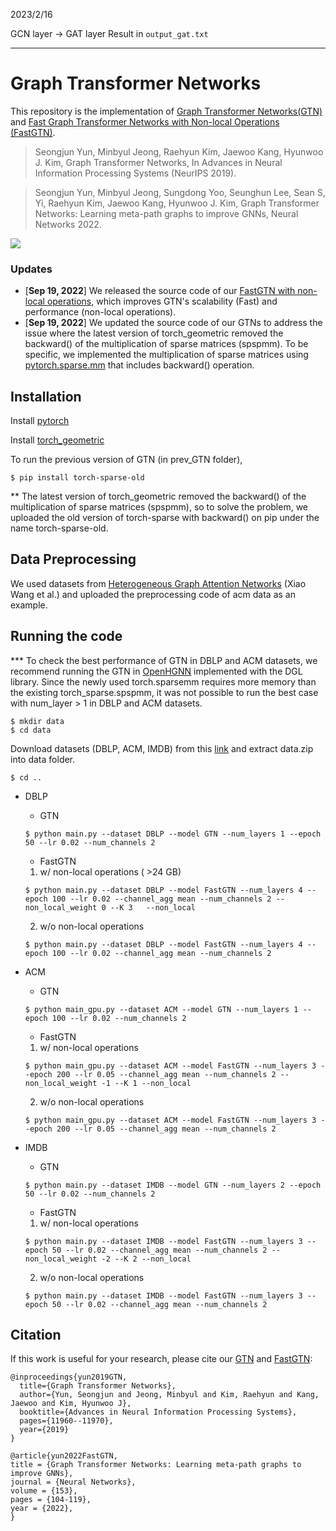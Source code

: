 2023/2/16

GCN layer -> GAT layer Result in `output_gat.txt` 


--------------------------------------
# Graph Transformer Networks
This repository is the implementation of [Graph Transformer Networks(GTN)](https://arxiv.org/abs/1911.06455) and [Fast Graph Transformer Networks with Non-local Operations (FastGTN)](https://pdf.sciencedirectassets.com/271125/1-s2.0-S0893608022X00075/1-s2.0-S0893608022002003/main.pdf?X-Amz-Security-Token=IQoJb3JpZ2luX2VjEHkaCXVzLWVhc3QtMSJHMEUCIQC5JKs%2BBKb0MPqBvG9De58QPzs52B2jcbCKrlS8Ahtx8wIgXRKM1pwytn%2Fg3I%2BpRawictl9bHkbukMC1av%2FjfvDGakqzAQIIhAFGgwwNTkwMDM1NDY4NjUiDCgbkDuexMDYYCd7eyqpBPka68pkQYZf%2FozGqEf8msefhrCK%2Bt3vWHggdPa9o1Nfahc6uf6RvB1iUr2qGE%2BmDtqkZgHllcBwjK9N5oGEEEz%2FXR%2Bo5GNUcWU8OyyAxpunLswUrabAPi5%2FKI6EKT8k0f%2BfxajwSizgKlEwYcOa5SPCi62e87GCI1hzQlTvjhub54aA6JkzMGYBrAODaTH6fxTW2bL8kgXFQCjMwsEy81yyh%2F6xWZ1b9ybHrdobu3ivHDiN1n7oXoW1o7E9ZPg2Tm4%2B9iFLeBF49QZlsVTxMb%2BnhSDJYoEmnyEM3OJRCuAXex%2F1Xhu0GzsvhgR9Ahaofbx9b2XNK8926l4eFW7sO9Q2Bu4VqJ4jqhYI74CYJA5t1BE49jMaNCZs%2Bl163Mnl4GuzTDZiTtg0GOnnDf5HZ2n4DSP0sTGYK5QWSQRbMBwI2s5eB1mb0gzIimHglsd1TfGhav%2BtD3X6149li6LUQQy9gxrEQLWhJY%2Frggl6lbJ2yb5yanW42sf2iVdcmX3WpevKqyuGRDo4TWN59D6h2T1xC7f5NQ8uRW4wTFDRZ%2FUZjX3gyVwE2qquYR%2BbMVwvD4R6fbi9AONo%2BU68fEZNcYJQ5igRWAWtZk6cGQno8XPZbnYUYfAO1Q9WWagJq%2FJC2eDPVJYb330BrV3rbmpasvmWUnkJwUYVNhAeSGp9AiS%2BWCNR3Wo4qMDoPhULj31UJ2967m9m1HCkJ%2FOWwOlT4zDuEZmDBGefvysw69aZmQY6qQEm7If21VPh69neRb1%2BJGDySZcFw53B7jrt%2BI1ERmLBsDV9%2B3cPMBiFwRltFW1aT%2FDFRBdxNordu2sB4UD7FzMbm1a6KOlbrntZQntaiNS9S4gM0DoMccmTZgRkHlmkUr%2FjxGyVntJ6EL7pTvFbxNPeic6o5v8UZs%2B%2BpBcs2cXJ%2BCrtHucNoLkf6RlwPqr3PfQNERNEuMN2hhkRsByEhBbeQsu22ViDbc9C&X-Amz-Algorithm=AWS4-HMAC-SHA256&X-Amz-Date=20220918T015554Z&X-Amz-SignedHeaders=host&X-Amz-Expires=300&X-Amz-Credential=ASIAQ3PHCVTY6A6RHQPB%2F20220918%2Fus-east-1%2Fs3%2Faws4_request&X-Amz-Signature=0f0752d788b3d905a14a4f0b5bf56efa71a37c93fea77d5671ec170b55e28027&hash=8fdbb1b3d93f684d5528e2ae717306bb9eaae0380ae6fb68b81361df1f1a54f0&host=68042c943591013ac2b2430a89b270f6af2c76d8dfd086a07176afe7c76c2c61&pii=S0893608022002003&tid=spdf-9cbe5006-8e6c-4bc8-a955-6f50a80987f5&sid=26eb78364bb5a0466f4bf51-3ba867604046gxrqa&type=client&ua=4d52035053565707575c&rr=74c6764b6874c08c).

> Seongjun Yun, Minbyul Jeong, Raehyun Kim, Jaewoo Kang, Hyunwoo J. Kim, Graph Transformer Networks, In Advances in Neural Information Processing Systems (NeurIPS 2019).

> Seongjun Yun, Minbyul Jeong, Sungdong Yoo, Seunghun Lee, Sean S, Yi, Raehyun Kim, Jaewoo Kang, Hyunwoo J. Kim, Graph Transformer Networks: Learning meta-path graphs to improve
GNNs, Neural Networks 2022.

![](https://github.com/seongjunyun/Graph_Transformer_Networks/blob/master/GTN.png)

### Updates
* \[**Sep 19, 2022**\] We released the source code of our [FastGTN with non-local operations]((https://pdf.sciencedirectassets.com/271125/1-s2.0-S0893608022X00075/1-s2.0-S0893608022002003/main.pdf?X-Amz-Security-Token=IQoJb3JpZ2luX2VjEHkaCXVzLWVhc3QtMSJHMEUCIQC5JKs%2BBKb0MPqBvG9De58QPzs52B2jcbCKrlS8Ahtx8wIgXRKM1pwytn%2Fg3I%2BpRawictl9bHkbukMC1av%2FjfvDGakqzAQIIhAFGgwwNTkwMDM1NDY4NjUiDCgbkDuexMDYYCd7eyqpBPka68pkQYZf%2FozGqEf8msefhrCK%2Bt3vWHggdPa9o1Nfahc6uf6RvB1iUr2qGE%2BmDtqkZgHllcBwjK9N5oGEEEz%2FXR%2Bo5GNUcWU8OyyAxpunLswUrabAPi5%2FKI6EKT8k0f%2BfxajwSizgKlEwYcOa5SPCi62e87GCI1hzQlTvjhub54aA6JkzMGYBrAODaTH6fxTW2bL8kgXFQCjMwsEy81yyh%2F6xWZ1b9ybHrdobu3ivHDiN1n7oXoW1o7E9ZPg2Tm4%2B9iFLeBF49QZlsVTxMb%2BnhSDJYoEmnyEM3OJRCuAXex%2F1Xhu0GzsvhgR9Ahaofbx9b2XNK8926l4eFW7sO9Q2Bu4VqJ4jqhYI74CYJA5t1BE49jMaNCZs%2Bl163Mnl4GuzTDZiTtg0GOnnDf5HZ2n4DSP0sTGYK5QWSQRbMBwI2s5eB1mb0gzIimHglsd1TfGhav%2BtD3X6149li6LUQQy9gxrEQLWhJY%2Frggl6lbJ2yb5yanW42sf2iVdcmX3WpevKqyuGRDo4TWN59D6h2T1xC7f5NQ8uRW4wTFDRZ%2FUZjX3gyVwE2qquYR%2BbMVwvD4R6fbi9AONo%2BU68fEZNcYJQ5igRWAWtZk6cGQno8XPZbnYUYfAO1Q9WWagJq%2FJC2eDPVJYb330BrV3rbmpasvmWUnkJwUYVNhAeSGp9AiS%2BWCNR3Wo4qMDoPhULj31UJ2967m9m1HCkJ%2FOWwOlT4zDuEZmDBGefvysw69aZmQY6qQEm7If21VPh69neRb1%2BJGDySZcFw53B7jrt%2BI1ERmLBsDV9%2B3cPMBiFwRltFW1aT%2FDFRBdxNordu2sB4UD7FzMbm1a6KOlbrntZQntaiNS9S4gM0DoMccmTZgRkHlmkUr%2FjxGyVntJ6EL7pTvFbxNPeic6o5v8UZs%2B%2BpBcs2cXJ%2BCrtHucNoLkf6RlwPqr3PfQNERNEuMN2hhkRsByEhBbeQsu22ViDbc9C&X-Amz-Algorithm=AWS4-HMAC-SHA256&X-Amz-Date=20220918T015554Z&X-Amz-SignedHeaders=host&X-Amz-Expires=300&X-Amz-Credential=ASIAQ3PHCVTY6A6RHQPB%2F20220918%2Fus-east-1%2Fs3%2Faws4_request&X-Amz-Signature=0f0752d788b3d905a14a4f0b5bf56efa71a37c93fea77d5671ec170b55e28027&hash=8fdbb1b3d93f684d5528e2ae717306bb9eaae0380ae6fb68b81361df1f1a54f0&host=68042c943591013ac2b2430a89b270f6af2c76d8dfd086a07176afe7c76c2c61&pii=S0893608022002003&tid=spdf-9cbe5006-8e6c-4bc8-a955-6f50a80987f5&sid=26eb78364bb5a0466f4bf51-3ba867604046gxrqa&type=client&ua=4d52035053565707575c&rr=74c6764b6874c08c)), which improves GTN's scalability (Fast) and performance (non-local operations). 
* \[**Sep 19, 2022**\] We updated the source code of our GTNs to address the issue where the latest version of torch_geometric removed the backward() of the multiplication of sparse matrices (spspmm). To be specific, we implemented the multiplication of sparse matrices using [pytorch.sparse.mm](https://pytorch.org/docs/stable/generated/torch.sparse.mm.html) that includes backward() operation.

## Installation

Install [pytorch](https://pytorch.org/get-started/locally/)

Install [torch_geometric](https://pytorch-geometric.readthedocs.io/en/latest/notes/installation.html)

To run the previous version of GTN (in prev_GTN folder),
``` 
$ pip install torch-sparse-old
```
** The latest version of torch_geometric removed the backward() of the multiplication of sparse matrices (spspmm), so to solve the problem, we uploaded the old version of torch-sparse with backward() on pip under the name torch-sparse-old.

## Data Preprocessing
We used datasets from [Heterogeneous Graph Attention Networks](https://github.com/Jhy1993/HAN) (Xiao Wang et al.) and uploaded the preprocessing code of acm data as an example.

## Running the code
*** To check the best performance of GTN in DBLP and ACM datasets, we recommend running the GTN in [OpenHGNN](https://github.com/BUPT-GAMMA/OpenHGNN/tree/main/openhgnn/output/GTN) implemented with the DGL library. Since the newly used torch.sparsemm requires more memory than the existing torch_sparse.spspmm, it was not possible to run the best case with num_layer > 1 in DBLP and ACM datasets. 
``` 
$ mkdir data
$ cd data
```
Download datasets (DBLP, ACM, IMDB) from this [link](https://drive.google.com/file/d/1qOZ3QjqWMIIvWjzrIdRe3EA4iKzPi6S5/view?usp=sharing) and extract data.zip into data folder.
```
$ cd ..
```

- DBLP
	
	- GTN
	```
	$ python main.py --dataset DBLP --model GTN --num_layers 1 --epoch 50 --lr 0.02 --num_channels 2
	```
	- FastGTN
	1) w/ non-local operations ( >24 GB)
	```
	$ python main.py --dataset DBLP --model FastGTN --num_layers 4 --epoch 100 --lr 0.02 --channel_agg mean --num_channels 2 --non_local_weight 0 --K 3   --non_local
  ```
	 2) w/o non-local operations
	```
	$ python main.py --dataset DBLP --model FastGTN --num_layers 4 --epoch 100 --lr 0.02 --channel_agg mean --num_channels 2
  ```

- ACM
	
	- GTN
	```
	$ python main_gpu.py --dataset ACM --model GTN --num_layers 1 --epoch 100 --lr 0.02 --num_channels 2
	```
	- FastGTN
	1) w/ non-local operations 
	```
	$ python main_gpu.py --dataset ACM --model FastGTN --num_layers 3 --epoch 200 --lr 0.05 --channel_agg mean --num_channels 2 --non_local_weight -1 --K 1 --non_local
  ```
	 2) w/o non-local operations
	```
	$ python main_gpu.py --dataset ACM --model FastGTN --num_layers 3 --epoch 200 --lr 0.05 --channel_agg mean --num_channels 2
  ```

- IMDB
	
	- GTN
	```
	$ python main.py --dataset IMDB --model GTN --num_layers 2 --epoch 50 --lr 0.02 --num_channels 2
	```
	- FastGTN
	1. w/ non-local operations 
	```
	$ python main.py --dataset IMDB --model FastGTN --num_layers 3 --epoch 50 --lr 0.02 --channel_agg mean --num_channels 2 --non_local_weight -2 --K 2 --non_local
  ```
	 2) w/o non-local operations
	```
	$ python main.py --dataset IMDB --model FastGTN --num_layers 3 --epoch 50 --lr 0.02 --channel_agg mean --num_channels 2
  ```


## Citation
If this work is useful for your research, please cite our [GTN](https://arxiv.org/abs/1911.06455) and [FastGTN](https://reader.elsevier.com/reader/sd/pii/S0893608022002003?token=71585B1BEE922F5060A60F850BC1EA8C67B4077ECC43793878B38754A499AC67450DACAB0FAEA5EC4607CD106CC58974&originRegion=us-east-1&originCreation=20220918020619):
```
@inproceedings{yun2019GTN,
  title={Graph Transformer Networks},
  author={Yun, Seongjun and Jeong, Minbyul and Kim, Raehyun and Kang, Jaewoo and Kim, Hyunwoo J},
  booktitle={Advances in Neural Information Processing Systems},
  pages={11960--11970},
  year={2019}
}
```
```
@article{yun2022FastGTN,
title = {Graph Transformer Networks: Learning meta-path graphs to improve GNNs},
journal = {Neural Networks},
volume = {153},
pages = {104-119},
year = {2022},
}
```
